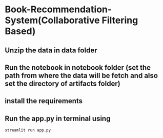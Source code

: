 # Book-Recommendation-System(Collaborative Filtering Based)

## Unzip the data in data folder

## Run the notebook in notebook folder (set the path from where the data will be fetch and also set the directory of artifacts folder) 

## install the requirements

## Run the app.py in terminal using
```bash
streamlit run app.py
```